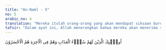 ```yaml
---
title: "An-Naml - 5"
no: 5
arabic_no: ٥
translation: "Mereka itulah orang-orang yang akan mendapat siksaan buruk (di dunia) dan mereka di akhirat adalah orang-orang yang paling rugi."
tafsir: "Dalam ayat ini, Allah menerangkan bahwa mereka akan menerima siksa yang buruk di dunia dan di akhirat. Hal ini merupakan ancaman Allah terhadap orang-orang kafir yang tidak beriman dengan hari akhirat itu. Ayat ini juga merupakan peringatan bagi seluruh manusia.\n\nSiksa di dunia dapat terjadi dengan adanya bermacam-macam bencana alam seperti banjir, gempa bumi, peperangan yang membawa korban manusia dan harta benda, dan lain-lain. Siksaan dunia ini juga dapat berupa siksaan batin atau jiwa yang dialami secara perorangan, meskipun di antara mereka ada yang sudah memenuhi berbagai kebutuhan hidup dunianya, bahkan ada yang sudah lebih dari cukup. Namun demikian, hidupnya tidak bahagia dan selalu resah, jiwa mereka kosong, serta tidak punya tujuan hidup karena tidak percaya pada hari akhirat.\n\nDalam kehidupan hari akhirat nanti, mereka sangat merugi dan menjadi penghuni neraka selamanya. Masing-masing menerima balasan siksa yang setimpal sesuai dengan amal buruk mereka. Karena pedihnya siksaan tersebut, mereka lalu memohon keringanan dari malaikat penjaga neraka agar tidak disiksa meskipun hanya sehari. Hal ini disebutkan Allah dalam firman-Nya:\n\nDan orang-orang yang berada dalam neraka berkata kepada penjaga-penjaga neraka Jahanam, \"Mohonkanlah kepada Tuhanmu agar Dia meringankan azab atas kami sehari saja.\" (al-Mu'min/40: 49)."
---
```

اُولٰۤىِٕكَ الَّذِيْنَ لَهُمْ سُوْۤءُ الْعَذَابِ وَهُمْ فِى الْاٰخِرَةِ هُمُ الْاَخْسَرُوْنَ 